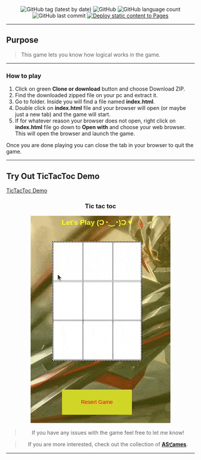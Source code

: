<div align="center">

![GitHub tag (latest by date)](https://img.shields.io/github/v/tag/DSDmark/TicTacToe)
![GitHub](https://img.shields.io/github/license/DSDmark/TicTacToe)
![GitHub language count](https://img.shields.io/github/languages/count/DSDmark/TicTacToe)
![GitHub last commit](https://img.shields.io/github/last-commit/DSDmark/TicTacToe)
[![Deploy static content to Pages](https://github.com/DSDmark/TicTacToe/actions/workflows/static.yml/badge.svg)](https://github.com/DSDmark/TicTacToe/actions/workflows/static.yml)


<div>

---

<div align="center">

<div align="left">

## Purpose

> This game lets you know how logical works in the game.

---

### How to play

1. Click on green **Clone or download** button and choose Download ZIP.
2. Find the downloaded zipped file on your pc and extract it.
3. Go to folder. Inside you will find a file named **index.html**.
4. Double click on **index.html** file and your browser will open (or maybe just a new tab) and the game will start.
5. If for whatever reason your browser does not open, right click on **index.html** file go down to **Open with**
   and choose your web browser. This will open the browser and launch the game.

Once you are done playing you can close the tab in your browser to quit the game.

---

## Try Out TicTacToc Demo

<a href="https://dsdmark.github.io/TicTacToe/" alt="TicTacToc Demo">TicTacToc Demo</a>

</div>

### Tic tac toc

![Tic tac toc preview](assets/images/preview.gif "AS੯ames Collection")

</div>

> If you have any issues with the game feel free to let me know!

> If you are more interested, check out the collection of [ **AS੯ames**](https://github.com/DSDmark/ASGames "AS੯ames Collection").

---
